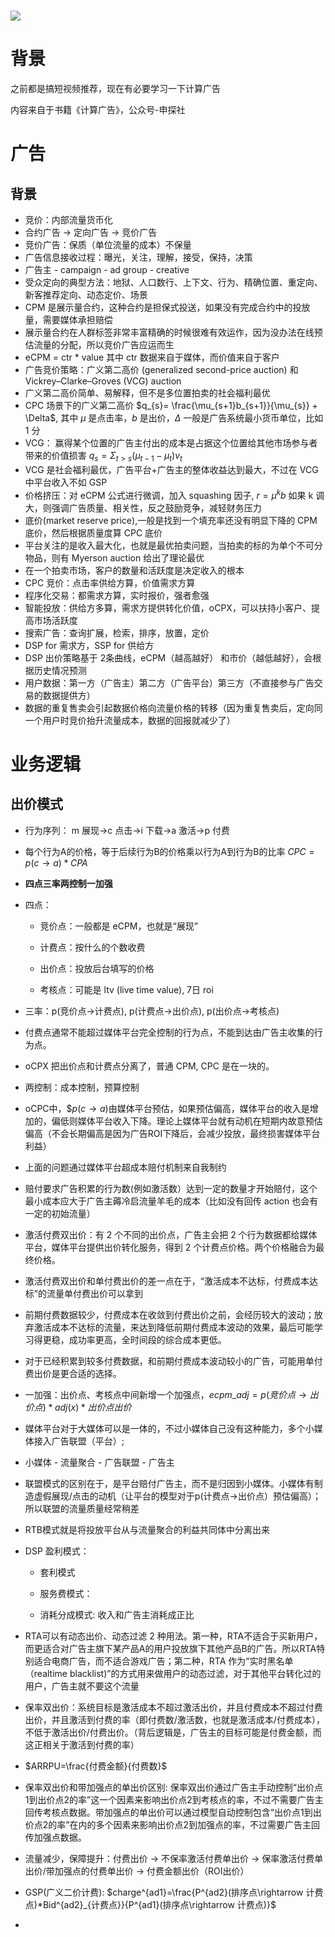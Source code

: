 # ![](https://www.wallpapertip.com/wmimgs/3-31105_anime-girl.jpg)

# 背景

之前都是搞短视频推荐，现在有必要学习一下计算广告

内容来自于书籍《计算广告》，公众号-申探社

# 广告

## 背景

- 竞价：内部流量货币化
- 合约广告 -> 定向广告 -> 竞价广告
- 竞价广告：保质（单位流量的成本）不保量
- 广告信息接收过程：曝光，关注，理解，接受，保持，决策
- 广告主 - campaign - ad group - creative
- 受众定向的典型方法：地狱、人口数行、上下文、行为、精确位置、重定向、新客推荐定向、动态定价、场景
- CPM 是展示量合约，这种合约是担保式投送，如果没有完成合约中的投放量，需要媒体承担赔偿
- 展示量合约在人群标签非常丰富精确的时候很难有效运作，因为没办法在线预估流量的分配，所以竞价广告应运而生
- eCPM = ctr * value 其中 ctr 数据来自于媒体，而价值来自于客户
- 广告竞价策略：广义第二高价 (generalized second-price auction) 和 Vickrey–Clarke–Groves (VCG) auction
- 广义第二高价简单、易解释，但不是多位置拍卖的社会福利最优
- CPC 场景下的广义第二高价 $q_{s}= \frac{\mu_{s+1}b_{s+1}}{\mu_{s}} + \Delta$, 其中 $\mu$ 是点击率，$b$ 是出价，$\Delta$ 一般是广告系统最小货币单位，比如 1 分
- VCG： 赢得某个位置的广告主付出的成本是占据这个位置给其他市场参与者带来的价值损害 $q_{s} = \Sigma_{t>s}^{} (\mu_{t-1} - \mu_{t})v_{t}$
- VCG 是社会福利最优，广告平台+广告主的整体收益达到最大，不过在 VCG 中平台收入不如 GSP
- 价格挤压：对 eCPM 公式进行微调，加入 squashing 因子, $r=\mu^{k}b$ 如果 k 调大，则强调广告质量、相关性，反之鼓励竞争，减轻财务压力
- 底价(market reserve price),一般是找到一个填充率还没有明显下降的 CPM 底价，然后根据质量度算 CPC 底价
- 平台关注的是收入最大化，也就是最优拍卖问题，当拍卖的标的为单个不可分物品，则有 Myerson auction 给出了理论最优
- 在一个拍卖市场，客户的数量和活跃度是决定收入的根本
- CPC 竞价：点击率供给方算，价值需求方算
- 程序化交易：都需求方算，实时报价，强者愈强
- 智能投放：供给方多算，需求方提供转化价值，oCPX，可以扶持小客户、提高市场活跃度
- 搜索广告：查询扩展，检索，排序，放置，定价
- DSP for 需求方，SSP for 供给方
- DSP 出价策略基于 2条曲线，eCPM（越高越好） 和市价（越低越好），会根据历史情况预测
- 用户数据：第一方（广告主）第二方（广告平台）第三方（不直接参与广告交易的数据提供方）
- 数据的重复售卖会引起数据价格向流量价格的转移（因为重复售卖后，定向同一个用户时竞价抬升流量成本，数据的回报就减少了）



# 业务逻辑

## 出价模式

- 行为序列： m 展现->c 点击->i 下载->a 激活->p 付费

- 每个行为A的价格，等于后续行为B的价格乘以行为A到行为B的比率 $CPC=p(c\rightarrow a) *CPA$

- **四点三率两控制一加强**

- 四点：
  
  - 竞价点：一般都是 eCPM，也就是“展现”
  
  - 计费点：按什么的个数收费
  
  - 出价点：投放后台填写的价格
  
  - 考核点：可能是 ltv (live time value), 7日 roi

- 三率：p(竞价点->计费点), p(计费点->出价点), p(出价点->考核点)

- 付费点通常不能超过媒体平台完全控制的行为点，不能到达由广告主收集的行为点。

- oCPX 把出价点和计费点分离了，普通 CPM, CPC 是在一块的。

- 两控制：成本控制，预算控制

- oCPC中，$$p(c\rightarrow a)$由媒体平台预估，如果预估偏高，媒体平台的收入是增加的，偏低则媒体平台收入下降。理论上媒体平台就有动机在短期内故意预估偏高（不会长期偏高是因为广告ROI下降后，会减少投放，最终损害媒体平台利益）

- 上面的问题通过媒体平台超成本赔付机制来自我制约

- 赔付要求广告积累的行为数(例如激活数）达到一定的数量才开始赔付，这个最小成本应大于广告主薅冷启流量羊毛的成本（比如没有回传 action 也会有一定的初始流量）

- 激活付费双出价：有 2 个不同的出价点，广告主会把 2 个行为数据都给媒体平台，媒体平台提供出价转化服务，得到 2 个计费点价格。两个价格融合为最终价格。

- 激活付费双出价和单付费出价的差一点在于，“激活成本不达标，付费成本达标”的流量单付费出价可以拿到

- 前期付费数据较少，付费成本在收敛到付费出价之前，会经历较大的波动；放弃激活成本不达标的流量，来达到降低前期付费成本波动的效果，最后可能学习得更稳，成功率更高，全时间段的综合成本更低。

- 对于已经积累到较多付费数据，和前期付费成本波动较小的广告，可能用单付费出价是更合适的选择。

- 一加强：出价点、考核点中间新增一个加强点，$ecpm\_adj= p(竞价点\rightarrow 出价点)*adj(x)*出价点出价$

- 媒体平台对于大媒体可以是一体的，不过小媒体自己没有这种能力，多个小媒体接入广告联盟（平台）; 

- 小媒体 - 流量聚合 - 广告联盟 - 广告主

- 联盟模式的区别在于，是平台赔付广告主，而不是归因到小媒体。小媒体有制造虚假展现/点击的动机（让平台的模型对于p(计费点->出价点）预估偏高）；所以联盟的流量质量经常稍差

- RTB模式就是将投放平台从与流量聚合的利益共同体中分离出来

- DSP 盈利模式：
  
  - 套利模式
  
  - 服务费模式：
  
  - 消耗分成模式: 收入和广告主消耗成正比

- RTA可以有动态出价、动态过滤 2 种用法。第一种，RTA不适合于买新用户，而更适合对广告主旗下某产品A的用户投放旗下其他产品B的广告。所以RTA特别适合电商广告，而不适合游戏广告；第二种，RTA 作为“实时黑名单（realtime blacklist)”的方式用来做用户的动态过滤，对于其他平台转化过的用户，广告主就不要这个流量

- 保率双出价：系统目标是激活成本不超过激活出价，并且付费成本不超过付费出价，并且激活到付费的率（即付费数/激活数，也就是激活成本/付费成本），不低于激活出价/付费出价。（背后逻辑是，广告主的目标可能是付费金额，而这正相关于激活到付费的率）

- $ARRPU=\frac{付费金额}{付费数}$ 

- 保率双出价和带加强点的单出价区别: 保率双出价通过广告主手动控制“出价点1到出价点2的率”这一个因素来影响出价点2到考核点的率，不过不需要广告主回传考核点数据。带加强点的单出价可以通过模型自动控制包含“出价点1到出价点2的率”在内的多个因素来影响出价点2到加强点的率，不过需要广告主回传加强点数据。

- 流量减少，保障提升：付费出价 -> 不保率激活付费单出价 -> 保率激活付费单出价/带加强点的付费单出价 -> 付费金额出价（ROI出价）

- GSP(广义二价计费): $charge^{ad1}=\frac{P^{ad2}(排序点\rightarrow 计费点)*Bid^{ad2}_{计费点}}{P^{ad1}(排序点\rightarrow 计费点)}$

- 

